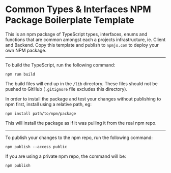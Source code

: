 # Common Types & Interfaces NPM Package Boilerplate Template

This is an npm package of TypeScript types, interfaces, enums and functions that are common amongst
each a projects infrastructure, ie. Client and Backend.
Copy this template and publish to `npmjs.com` to deploy your own NPM package.

---

To build the TypeScript, run the following command:

```
npm run build
```

The build files will end up in the `/lib` directory. These files should not be pushed 
to GitHub (`.gitignore` file excludes this directory).

In order to install the package and test your changes without publishing to npm
first, install using a relative path, eg:

```
npm install path/to/npm/package
```

This will install the package as if it was pulling it from the real npm repo.

---

To publish your changes to the npm repo, run the following command:

```
npm publish --access public
```

If you are using a private npm repo, the command will be:

```
npm publish
```
